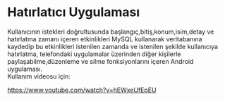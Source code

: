 # Hatırlatıcı Uygulaması

Kullanıcının istekleri doğrultusunda başlangıç,bitiş,konum,isim,detay ve hatırlatma zamanı içeren etkinlikleri MySQL kullanarak veritabanına kaydedip bu etkinlikleri istenilen zamanda ve istenilen şekilde kullanıcıya hatırlatma, telefondaki uygulamalar üzerinden diğer kişilerle paylaşabilme,düzenleme ve silme fonksiyonlarını içeren Android uygulaması.\
Kullanım videosu için: 

https://www.youtube.com/watch?v=hEWxeUfEpEU
